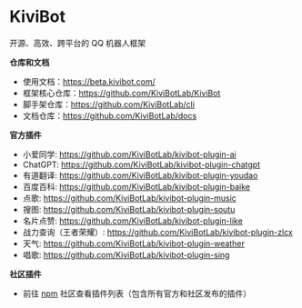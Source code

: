 # KiviBot 

开源、高效、跨平台的 QQ 机器人框架

**仓库和文档**

- 使用文档：https://beta.kivibot.com/
- 框架核心仓库：https://github.com/KiviBotLab/KiviBot
- 脚手架仓库：https://github.com/KiviBotLab/cli
- 文档仓库：https://github.com/KiviBotLab/docs

**官方插件**

- 小爱同学: https://github.com/KiviBotLab/kivibot-plugin-ai
- ChatGPT: https://github.com/KiviBotLab/kivibot-plugin-chatgpt
- 有道翻译: https://github.com/KiviBotLab/kivibot-plugin-youdao
- 百度百科: https://github.com/KiviBotLab/kivibot-plugin-baike
- 点歌: https://github.com/KiviBotLab/kivibot-plugin-music
- 搜图: https://github.com/KiviBotLab/kivibot-plugin-soutu
- 名片点赞: https://github.com/KiviBotLab/kivibot-plugin-like
- 战力查询（王者荣耀）: https://github.com/KiviBotLab/kivibot-plugin-zlcx
- 天气: https://github.com/KiviBotLab/kivibot-plugin-weather
- 唱歌: https://github.com/KiviBotLab/kivibot-plugin-sing

**社区插件**

- 前往 [npm](https://npm.im/search?q=kivibot-plugin) 社区查看插件列表（包含所有官方和社区发布的插件）
